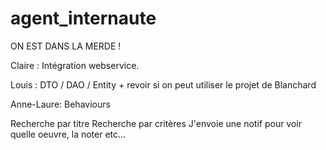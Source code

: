 # agent_internaute

ON EST DANS LA MERDE !

Claire :
Intégration webservice.

Louis : 
DTO / DAO / Entity + revoir si on peut utiliser le projet de Blanchard

Anne-Laure:
Behaviours

Recherche par titre
Recherche par critères
J'envoie une notif pour voir quelle oeuvre, la noter etc...

